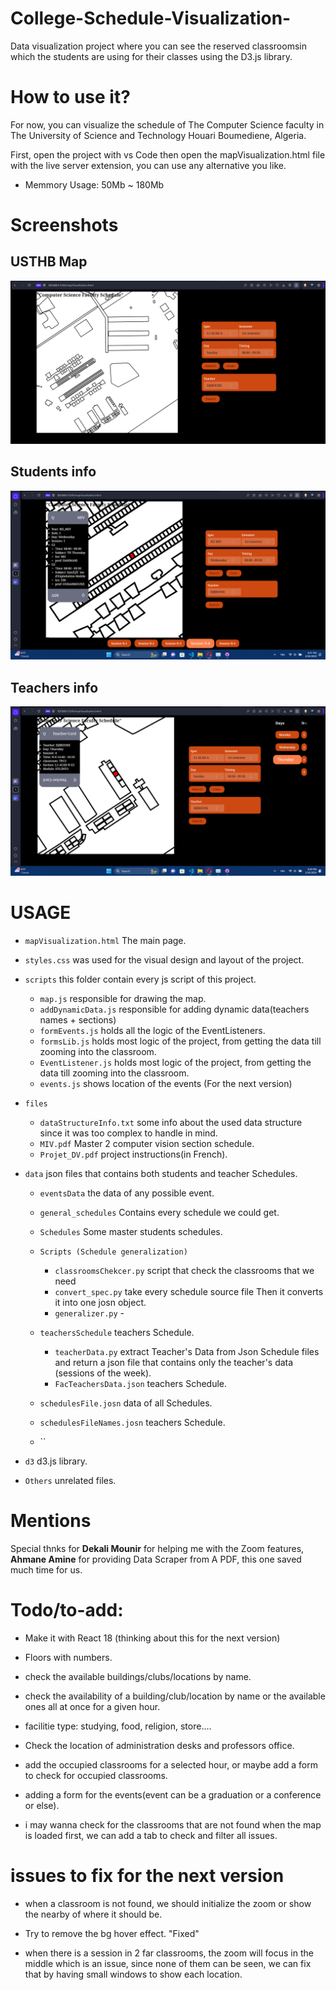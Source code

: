 # College-Schedule-Visualization-

Data visualization project where you can see the reserved classroomsin which the students are using for their classes using the D3.js library.

# How to use it?

For now, you can visualize the schedule of The Computer Science faculty in The University of Science and Technology Houari Boumediene, Algeria.

First, open the project with vs Code then open the mapVisualization.html file with the live server extension, you can use any alternative you like.

- Memmory Usage: 50Mb ~ 180Mb

# Screenshots

## USTHB Map

![USTHB Map](screenshots/Schedule%20visualization%20app.png)

## Students info

![USTHB Map](screenshots/Students%20info.png)

## Teachers info

![USTHB Map](screenshots/teachers%20info.png)

# USAGE

- `mapVisualization.html` The main page.
- `styles.css` was used for the visual design and layout of the project.

- `scripts` this folder contain every js script of this project.

  - `map.js` responsible for drawing the map.
  - `addDynamicData.js` responsible for adding dynamic data(teachers names + sections)
  - `formEvents.js` holds all the logic of the EventListeners.
  - `formsLib.js` holds most logic of the project, from getting the data till zooming into the classroom.
  - `EventListener.js` holds most logic of the project, from getting the data till zooming into the classroom.
  - `events.js` shows location of the events (For the next version)

- `files`

  - `dataStructureInfo.txt` some info about the used data structure since it was too complex to handle in mind.
  - `MIV.pdf` Master 2 computer vision section schedule.
  - `Projet_DV.pdf` project instructions(in French).

- `data` json files that contains both students and teacher Schedules.

  - `eventsData` the data of any possible event.
  - `general_schedules` Contains every schedule we could get.
  - `Schedules` Some master students schedules.
  - `Scripts (Schedule generalization)`

    - `classroomsChekcer.py` script that check the classrooms that we need
    - `convert_spec.py` take every schedule source file Then it converts it into one josn object.
    - `generalizer.py` -

  - `teachersSchedule` teachers Schedule.

    - `teacherData.py` extract Teacher's Data from Json Schedule files and return a json file that contains only the teacher's data (sessions of the week).
    - `FacTeachersData.json` teachers Schedule.

  - `schedulesFile.josn` data of all Schedules.
  - `schedulesFileNames.josn` teachers Schedule.

  - ``

- `d3` d3.js library.
- `Others` unrelated files.

# Mentions

Special thnks for **Dekali Mounir** for helping me with the Zoom features, **Ahmane Amine** for providing Data Scraper from A PDF, this one saved much time for us.

# Todo/to-add:

- Make it with React 18 (thinking about this for the next version)

- Floors with numbers.

- check the available buildings/clubs/locations by name.

- check the availability of a building/club/location by name or the available ones all at once for a given hour.

- facilitie type: studying, food, religion, store....

- Check the location of administration desks and professors office.

- add the occupied classrooms for a selected hour, or maybe add a form to check for occupied classrooms.

- adding a form for the events(event can be a graduation or a conference or else).
- i may wanna check for the classrooms that are not found when the map is loaded first, we can add a tab to check and filter all issues.

# issues to fix for the next version

- when a classroom is not found, we should initialize the zoom or show the nearby of where it should be.

- Try to remove the bg hover effect. "Fixed"

- when there is a session in 2 far classrooms, the zoom will focus in the middle which is an issue, since none of them can be seen, we can fix that by having small windows to show each location.
